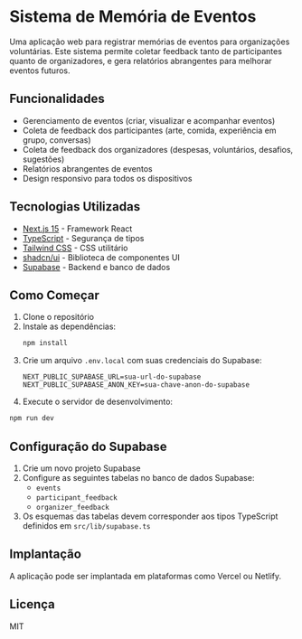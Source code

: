 # Sistema de Memória de Eventos

Uma aplicação web para registrar memórias de eventos para organizações voluntárias. Este sistema permite coletar feedback tanto de participantes quanto de organizadores, e gera relatórios abrangentes para melhorar eventos futuros.

## Funcionalidades

- Gerenciamento de eventos (criar, visualizar e acompanhar eventos)
- Coleta de feedback dos participantes (arte, comida, experiência em grupo, conversas)
- Coleta de feedback dos organizadores (despesas, voluntários, desafios, sugestões)
- Relatórios abrangentes de eventos
- Design responsivo para todos os dispositivos

## Tecnologias Utilizadas

- [Next.js 15](https://nextjs.org/) - Framework React
- [TypeScript](https://www.typescriptlang.org/) - Segurança de tipos
- [Tailwind CSS](https://tailwindcss.com/) - CSS utilitário
- [shadcn/ui](https://ui.shadcn.com/) - Biblioteca de componentes UI
- [Supabase](https://supabase.com/) - Backend e banco de dados

## Como Começar

1. Clone o repositório
2. Instale as dependências:
   ```bash
   npm install
   ```
3. Crie um arquivo `.env.local` com suas credenciais do Supabase:
   ```
   NEXT_PUBLIC_SUPABASE_URL=sua-url-do-supabase
   NEXT_PUBLIC_SUPABASE_ANON_KEY=sua-chave-anon-do-supabase
   ```
4. Execute o servidor de desenvolvimento:
```bash
npm run dev
   ```

## Configuração do Supabase

1. Crie um novo projeto Supabase
2. Configure as seguintes tabelas no banco de dados Supabase:
   - `events`
   - `participant_feedback`
   - `organizer_feedback`
3. Os esquemas das tabelas devem corresponder aos tipos TypeScript definidos em `src/lib/supabase.ts`

## Implantação

A aplicação pode ser implantada em plataformas como Vercel ou Netlify.

## Licença

MIT
